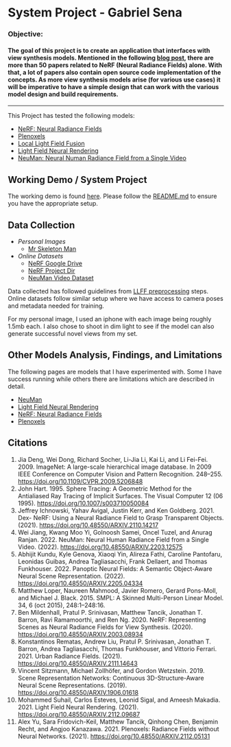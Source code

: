 # System Project - Gabriel Sena

### Objective:

#### The goal of this project is to create an application that interfaces with view synthesis models. Mentioned in the following [blog post](https://dellaert.github.io/NeRF22/), there are more than 50 papers related to NeRF (Neural Radiance Fields) alone. With that, a lot of papers also contain open source code implementation of the concepts. As more view synthesis models arise (for various use cases) it will be imperative to have a simple design that can work with the various model design and build requirements.

---

This Project has tested the following models:
- [NeRF: Neural Radiance Fields](https://www.matthewtancik.com/nerf)
- [Plenoxels](https://github.com/sarafridov/plenoxels)
- [Local Light Field Fusion](https://github.com/Fyusion/LLFF)
- [Light Field Neural Rendering](https://github.com/google-research/google-research/tree/master/light_field_neural_rendering)
- [NeuMan: Neural Numan Radiance Field from a Single Video](https://machinelearning.apple.com/research/neural-human-radiance-field)

## Working Demo / System Project

The working demo is found [here](deployment). Please follow the [README.md](deployment/README.md) to ensure you have the appropriate setup.

## Data Collection

- _Personal Images_ 
    - [Mr Skeleton Man](data/mr_skeleton_man)
- _Online Datasets_
    - [NeRF Google Drive](https://drive.google.com/drive/folders/128yBriW1IG_3NJ5Rp7APSTZsJqdJdfc1)
    - [NeRF Project Dir](https://cseweb.ucsd.edu//~viscomp/projects/LF/papers/ECCV20/nerf/)
    - [NeuMan Video Dataset](https://docs-assets.developer.apple.com/ml-research/datasets/neuman/dataset.zip)

Data collected has followed guidelines from [LLFF preprocessing](https://github.com/Fyusion/LLFF#1-recover-camera-poses) steps.
Online datasets follow similar setup where we have access to camera poses and metadata needed for training.

For my personal image, I used an iphone with each image being roughly 1.5mb each. I also chose to shoot in dim light
to see if the model can also generate successful novel views from my set.

## Other Models Analysis, Findings, and Limitations
The following pages are models that I have experimented with. Some I have success running while
others there are limitations which are described in detail.

- [NeuMan](NeuMan-Analysis.md)
- [Light Field Neural Rendering](LightFieldNeuralRendering-Analysis.md)
- [NeRF: Neural Radiance Fields](NeRF-Analysis.md)
- [Plenoxels](Plenoxels-Analysis.md)

## Citations
1. Jia Deng, Wei Dong, Richard Socher, Li-Jia Li, Kai Li, and Li Fei-Fei. 2009. ImageNet: A large-scale hierarchical image database. In 2009 IEEE Conference on Computer  Vision and Pattern Recognition. 248–255. https://doi.org/10.1109/CVPR.2009.5206848
2. John Hart. 1995. Sphere Tracing: A Geometric Method for the Antialiased Ray Tracing of Implicit Surfaces. The Visual Computer 12 (06 1995). https://doi.org/10.1007/s003710050084
3. Jeffrey Ichnowski, Yahav Avigal, Justin Kerr, and Ken Goldberg. 2021. Dex- NeRF: Using a Neural Radiance Field to Grasp Transparent Objects. (2021). https://doi.org/10.48550/ARXIV.2110.14217
4. Wei Jiang, Kwang Moo Yi, Golnoosh Samei, Oncel Tuzel, and Anurag Ranjan. 2022. NeuMan: Neural Human Radiance Field from a Single Video. (2022). https://doi.org/10.48550/ARXIV.2203.12575
5. Abhijit Kundu, Kyle Genova, Xiaoqi Yin, Alireza Fathi, Caroline Pantofaru, Leonidas Guibas, Andrea Tagliasacchi, Frank Dellaert, and Thomas Funkhouser. 2022. Panoptic Neural Fields: A Semantic Object-Aware Neural Scene Representation. (2022). https://doi.org/10.48550/ARXIV.2205.04334
6. Matthew Loper, Naureen Mahmood, Javier Romero, Gerard Pons-Moll, and Michael J. Black. 2015. SMPL: A Skinned Multi-Person Linear Model. 34, 6 (oct 2015), 248:1–248:16.
7. Ben Mildenhall, Pratul P. Srinivasan, Matthew Tancik, Jonathan T. Barron, Ravi Ramamoorthi, and Ren Ng. 2020. NeRF: Representing Scenes as Neural Radiance Fields for View Synthesis. (2020). https://doi.org/10.48550/ARXIV.2003.08934
8. Konstantinos Rematas, Andrew Liu, Pratul P. Srinivasan, Jonathan T. Barron, Andrea Tagliasacchi, Thomas Funkhouser, and Vittorio Ferrari. 2021. Urban Radiance Fields. (2021). https://doi.org/10.48550/ARXIV.2111.14643
9. Vincent Sitzmann, Michael Zollhöfer, and Gordon Wetzstein. 2019. Scene Representation Networks: Continuous 3D-Structure-Aware Neural Scene Representations. (2019). https://doi.org/10.48550/ARXIV.1906.01618
10. Mohammed Suhail, Carlos Esteves, Leonid Sigal, and Ameesh Makadia. 2021. Light Field Neural Rendering. (2021). https://doi.org/10.48550/ARXIV.2112.09687
11. Alex Yu, Sara Fridovich-Keil, Matthew Tancik, Qinhong Chen, Benjamin Recht, and Angjoo Kanazawa. 2021. Plenoxels: Radiance Fields without Neural Networks. (2021). https://doi.org/10.48550/ARXIV.2112.05131
